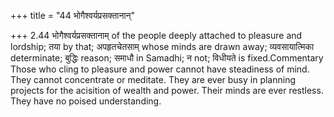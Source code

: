 +++
title = "44 भोगैश्वर्यप्रसक्तानान्"

+++
2.44 भोगैश्वर्यप्रसक्तानाम् of the people deeply attached to pleasure
and lordship; तया by that; अपहृतचेतसाम् whose minds are drawn away;
व्यवसायात्मिका determinate; बुद्धिः reason; समाधौ in Samadhi; न not;
विधीयते is fixed.Commentary Those who cling to pleasure and power cannot
have steadiness of mind. They cannot concentrate or meditate. They are
ever busy in planning projects for the acisition of wealth and power.
Their minds are ever restless. They have no poised understanding.
